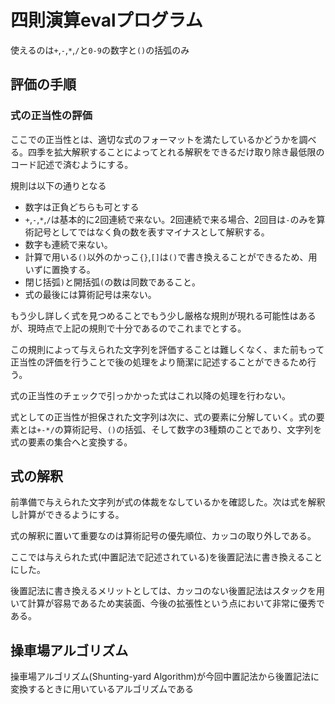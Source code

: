 # 四則演算evalプログラム

使えるのは`+`,`-`,`*`,`/`と`0-9`の数字と`()`の括弧のみ


## 評価の手順

### 式の正当性の評価

ここでの正当性とは、適切な式のフォーマットを満たしているかどうかを調べる。四季を拡大解釈することによってとれる解釈をできるだけ取り除き最低限のコード記述で済むようにする。

規則は以下の通りとなる

- 数字は正負どちらも可とする
- `+`,`-`,`*`,`/`は基本的に2回連続で来ない。2回連続で来る場合、2回目は`-`のみを算術記号としてではなく負の数を表すマイナスとして解釈する。
- 数字も連続で来ない。
- 計算で用いる`()`以外のかっこ`{}`,`[]`は`()`で書き換えることができるため、用いずに置換する。
- 閉じ括弧`)`と開括弧`(`の数は同数であること。
- 式の最後には算術記号は来ない。

もう少し詳しく式を見つめることでもう少し厳格な規則が現れる可能性はあるが、現時点で上記の規則で十分であるのでこれまでとする。

この規則によって与えられた文字列を評価することは難しくなく、また前もって正当性の評価を行うことで後の処理をより簡潔に記述することができるため行う。

式の正当性のチェックで引っかかった式はこれ以降の処理を行わない。

式としての正当性が担保された文字列は次に、式の要素に分解していく。式の要素とは`+-*/`の算術記号、`()`の括弧、そして数字の3種類のことであり、文字列を式の要素の集合へと変換する。

## 式の解釈

前準備で与えられた文字列が式の体裁をなしているかを確認した。次は式を解釈し計算ができるようにする。

式の解釈に置いて重要なのは算術記号の優先順位、カッコの取り外しである。

ここでは与えられた式(中置記法で記述されている)を後置記法に書き換えることにした。

後置記法に書き換えるメリットとしては、カッコのない後置記法はスタックを用いて計算が容易であるため実装面、今後の拡張性という点において非常に優秀である。

## 操車場アルゴリズム

操車場アルゴリズム(Shunting-yard Algorithm)が今回中置記法から後置記法に変換するときに用いているアルゴリズムである
